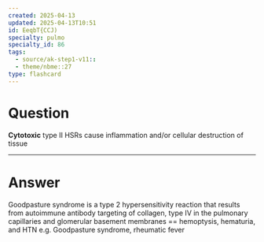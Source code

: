 ```yaml
---
created: 2025-04-13
updated: 2025-04-13T10:51
id: EeqbT{CCJ)
specialty: pulmo
specialty_id: 86
tags:
  - source/ak-step1-v11::
  - theme/nbme::27
type: flashcard
---
```


# Question
**Cytotoxic** type II HSRs cause inflammation and/or cellular destruction of tissue

---

# Answer
Goodpasture syndrome is a type 2 hypersensitivity reaction that results from autoimmune antibody targeting of collagen, type IV in the pulmonary capillaries and glomerular basement membranes == hemoptysis, hematuria, and HTN    e.g. Goodpasture syndrome, rheumatic fever